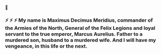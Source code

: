   👋

<!--
**moorarac3s9f/moorarac3s9f** is a ✨ _special_ ✨ repository because its `README.md` (this file) appears on your GitHub profile.

Here are some ideas to get you started:

- 🔭 I’m currently working on ...
- 🌱 I’m currently learning ...
- 👯 I’m looking to collaborate on ...
- 🤔 I’m looking for help with ...
- 💬 Ask me about ...
- 📫 How to reach me: ...
- 😄 Pronouns: ...
-  Fun fact: ...
-->

### ⚡ ⚡ ⚡ My name is Maximus Decimus Meridius, commander of the Armies of the North, General of the Felix Legions and loyal servant to the true emperor, Marcus Aurelius. Father to a murdered son, husband to a murdered wife. And I will have my vengeance, in this life or the next.
